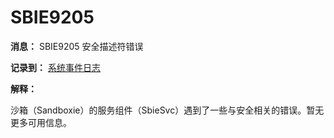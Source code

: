 # SBIE9205

**消息：** SBIE9205 安全描述符错误

**记录到：** [系统事件日志](SystemEventLog.md)

**解释：**

沙箱（Sandboxie）的服务组件（SbieSvc）遇到了一些与安全相关的错误。暂无更多可用信息。
